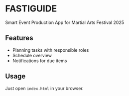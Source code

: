 # FASTIGUIDE
Smart Event Production App for Martial Arts Festival 2025

## Features
- Planning tasks with responsible roles
- Schedule overview
- Notifications for due items

## Usage
Just open `index.html` in your browser.
